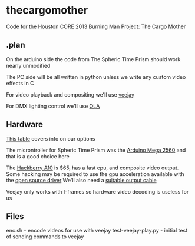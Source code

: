 thecargomother
==============

Code for the Houston CORE 2013 Burning Man Project: The Cargo Mother

.plan
--------------

On the arduino side the code from The Spheric Time Prism should work nearly unmodified

The PC side will be all written in python unless we write any custom video effects in C

For video playback and compositing we'll use [veejay](http://www.veejayhq.net/)

For DMX lighting control we'll use [OLA](http://code.google.com/p/open-lighting/)

Hardware
--------------
[This table](http://techwatch.keeward.com/geeks-and-nerds/arduino-vs-raspberry-pi-vs-cubieboard-vs-gooseberry-vs-apc-rock-vs-olinuxino-vs-hackberry-a10/) covers info on our options

The microntroller for Spheric Time Prism was the [Arduino Mega 2560](http://arduino.cc/en/Main/arduinoBoardMega2560) and that is a good choice here

The [Hackberry A10](https://www.miniand.com/products/Hackberry%20A10%20Developer%20Board) is $65, has a fast cpu, and composite video output.
Some hacking may be required to use the gpu acceleration available with the [open source driver](http://limadriver.org/Hardware/#Allwinner+A10)
We'll also need a [suitable output cable](http://www.ebay.com/sch/sis.html;jsessionid=91D76C1D761FCD7EF759132D64DEB17A?_nkw=Creative%20Zen%20Vision%20M%2030GB%2060GB%20Audio%20Video%20Composite%20AV%20TV%20RCA%20Cable%20Cord&_itemId=140873354903#vi-content)

Veejay only works with I-frames so hardware video decoding is useless for us

Files
--------------
enc.sh - encode videos for use with veejay
test-veejay-play.py - initial test of sending commands to veejay
